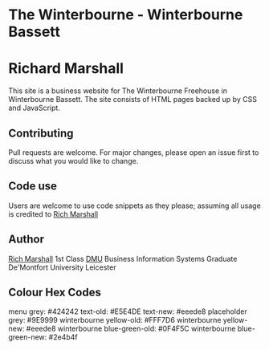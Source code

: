 # The Winterbourne - Winterbourne Bassett
# Richard Marshall

This site is a business website for The Winterbourne Freehouse in Winterbourne Bassett.
The site consists of HTML pages backed up by CSS and JavaScript.


## Contributing
Pull requests are welcome. For major changes, please open an issue first to discuss what you would like to change.

## Code use
Users are welcome to use code snippets as they please; assuming all usage is credited to [Rich Marshall](https://github.com/Rich-Marshall)

## Author

[Rich Marshall](https://github.com/Rich-Marshall)
1st Class [DMU](https://www.dmu.ac.uk/home.aspx) Business Information Systems Graduate
De'Montfort University Leicester


## Colour Hex Codes

menu grey: #424242
text-old: #E5E4DE
text-new: #eeede8
placeholder grey: #9E9999
winterbourne yellow-old: #FFF7D6
winterbourne yellow-new: #eeede8
winterbourne blue-green-old: #0F4F5C
winterbourne blue-green-new: #2e4b4f
